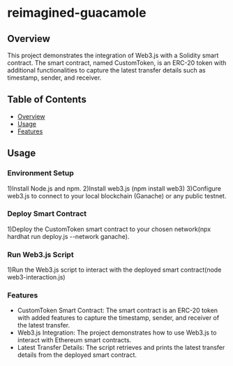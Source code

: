 # reimagined-guacamole
## Overview
This project demonstrates the integration of Web3.js with a Solidity smart contract. The smart contract, named CustomToken, is an ERC-20 token with additional functionalities to capture the latest transfer details such as timestamp, sender, and receiver.
 ## Table of Contents
 - [Overview](#overview)
 - [Usage](#usage)
 - [Features](#features)
 ## Usage
### Environment Setup
1)Install Node.js and npm.
2)Install web3.js (npm install web3)
3)Configure web3.js to connect to your local blockchain (Ganache) or any public testnet.
### Deploy Smart Contract
1)Deploy the CustomToken smart contract to your chosen network(npx hardhat run deploy.js --network ganache).
### Run Web3.js Script
1)Run the Web3.js script to interact with the deployed smart contract(node web3-interaction.js)

### Features
- CustomToken Smart Contract: The smart contract is an ERC-20 token with added features to capture the timestamp, sender, and receiver of the latest transfer.
- Web3.js Integration: The project demonstrates how to use Web3.js to interact with Ethereum smart contracts.
- Latest Transfer Details: The script retrieves and prints the latest transfer details from the deployed smart contract.
